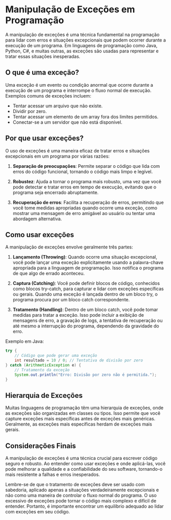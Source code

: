 # Manipulação de Exceções em Programação

A manipulação de exceções é uma técnica fundamental na programação para lidar com erros e situações excepcionais que podem ocorrer durante a execução de um programa. Em linguagens de programação como Java, Python, C#, e muitas outras, as exceções são usadas para representar e tratar essas situações inesperadas.

## O que é uma exceção?

Uma exceção é um evento ou condição anormal que ocorre durante a execução de um programa e interrompe o fluxo normal de execução. Exemplos comuns de exceções incluem:

- Tentar acessar um arquivo que não existe.
- Dividir por zero.
- Tentar acessar um elemento de um array fora dos limites permitidos.
- Conectar-se a um servidor que não está disponível.

## Por que usar exceções?

O uso de exceções é uma maneira eficaz de tratar erros e situações excepcionais em um programa por várias razões:

1. **Separação de preocupações**: Permite separar o código que lida com erros do código funcional, tornando o código mais limpo e legível.

2. **Robustez**: Ajuda a tornar o programa mais robusto, uma vez que você pode detectar e tratar erros em tempo de execução, evitando que o programa seja encerrado abruptamente.

3. **Recuperação de erros**: Facilita a recuperação de erros, permitindo que você tome medidas apropriadas quando ocorre uma exceção, como mostrar uma mensagem de erro amigável ao usuário ou tentar uma abordagem alternativa.

## Como usar exceções

A manipulação de exceções envolve geralmente três partes:

1. **Lançamento (Throwing)**: Quando ocorre uma situação excepcional, você pode lançar uma exceção explicitamente usando a palavra-chave apropriada para a linguagem de programação. Isso notifica o programa de que algo de errado aconteceu.

2. **Captura (Catching)**: Você pode definir blocos de código, conhecidos como blocos try-catch, para capturar e lidar com exceções específicas ou gerais. Quando uma exceção é lançada dentro de um bloco try, o programa procura por um bloco catch correspondente.

3. **Tratamento (Handling)**: Dentro de um bloco catch, você pode tomar medidas para tratar a exceção. Isso pode incluir a exibição de mensagens de erro, a gravação de logs, a tentativa de recuperação ou até mesmo a interrupção do programa, dependendo da gravidade do erro.

Exemplo em Java:

```java
try {
    // Código que pode gerar uma exceção
    int resultado = 10 / 0; // Tentativa de divisão por zero
} catch (ArithmeticException e) {
    // Tratamento da exceção
    System.out.println("Erro: Divisão por zero não é permitida.");
}
```

## Hierarquia de Exceções

Muitas linguagens de programação têm uma hierarquia de exceções, onde as exceções são organizadas em classes ou tipos. Isso permite que você capture exceções mais específicas antes de exceções mais genéricas. Geralmente, as exceções mais específicas herdam de exceções mais gerais.

## Considerações Finais

A manipulação de exceções é uma técnica crucial para escrever código seguro e robusto. Ao entender como usar exceções e onde aplicá-las, você pode melhorar a qualidade e a confiabilidade do seu software, tornando-o mais resistente a falhas e erros inesperados.

Lembre-se de que o tratamento de exceções deve ser usado com sabedoria, aplicado apenas a situações verdadeiramente excepcionais e não como uma maneira de controlar o fluxo normal do programa. O uso excessivo de exceções pode tornar o código mais complexo e difícil de entender. Portanto, é importante encontrar um equilíbrio adequado ao lidar com exceções em seu código.